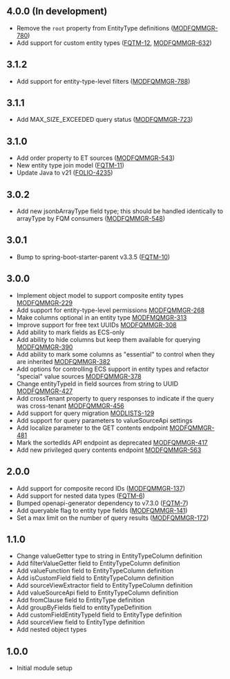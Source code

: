 ## 4.0.0 (In development)
- Remove the `root` property from EntityType definitions ([MODFQMMGR-780](https://folio-org.atlassian.net/browse/MODFQMMGR-780))
- Add support for custom entity types ([FQTM-12](https://folio-org.atlassian.net/browse/FQTM-12), [MODFQMMGR-632](https://folio-org.atlassian.net/browse/MODFQMMGR-632))

## 3.1.2
- Add support for entity-type-level filters ([MODFQMMGR-788](https://folio-org.atlassian.net/browse/MODFQMMGR-788))

## 3.1.1
- Add MAX_SIZE_EXCEEDED query status ([MODFQMMGR-723](https://folio-org.atlassian.net/browse/MODFQMMGR-723))

## 3.1.0
- Add order property to ET sources ([MODFQMMGR-543](https://folio-org.atlassian.net/browse/MODFQMMGR-543))
- New entity type join model ([FQTM-11](https://folio-org.atlassian.net/browse/FQTM-11))
- Update Java to v21 ([FOLIO-4235](https://folio-org.atlassian.net/browse/FOLIO-4235))

## 3.0.2
- Add new jsonbArrayType field type; this should be handled identically to arrayType by FQM consumers ([MODFQMMGR-548](https://folio-org.atlassian.net/browse/MODFQMMGR-548))

## 3.0.1
- Bump to spring-boot-starter-parent v3.3.5 ([FQTM-10](https://folio-org.atlassian.net/browse/FQTM-10))

## 3.0.0
  - Implement object model to support composite entity types [MODFQMMGR-229](https://folio-org.atlassian.net/browse/MODFQMMGR-229)
  - Add support for entity-type-level permissions [MODFQMMGR-268](https://folio-org.atlassian.net/browse/MODFQMMGR-268)
  - Make columns optional in an entity type [MODFMQMGR-313](https://folio-org.atlassian.net/browse/MODFMQMGR-313)
  - Improve support for free text UUIDs [MODFQMMGR-308](https://folio-org.atlassian.net/browse/MODFQMMGR-308)
  - Add ability to mark fields as ECS-only
  - Add ability to hide columns but keep them available for querying [MODFQMMGR-390](https://folio-org.atlassian.net/browse/MODFQMMGR-390)
  - Add ability to mark some columns as "essential" to control when they are inherited [MODFQMMGR-382](https://folio-org.atlassian.net/browse/MODFQMMGR-382)
  - Add options for controlling ECS support in entity types and refactor "special" value sources [MODFQMMGR-378](https://folio-org.atlassian.net/browse/MODFQMMGR-378)
  - Change entityTypeId in field sources from string to UUID [MODFQMMGR-427](https://folio-org.atlassian.net/browse/MODFQMMGR-427)
  - Add crossTenant property to query responses to indicate if the query was cross-tenant [MODFQMMGR-456](https://folio-org.atlassian.net/browse/MODFQMMGR-456)
  - Add support for query migration [MODLISTS-129](https://folio-org.atlassian.net/browse/MODLISTS-129)
  - Add support for query parameters to valueSourceApi settings
  - Add localize parameter to the GET contents endpoint [MODFQMMGR-481](https://folio-org.atlassian.net/browse/MODFQMMGR-481)
  - Mark the sortedIds API endpoint as deprecated [MODFQMMGR-417](https://folio-org.atlassian.net/browse/MODFQMMGR-417)
  - Add new privileged query contents endpoint [MODFQMMGR-563](https://folio-org.atlassian.net/browse/MODFQMMGR-563)

## 2.0.0
  - Add support for composite record IDs ([MODFQMMGR-137](https://folio-org.atlassian.net/browse/MODFQMMGR-137))
  - Add support for nested data types ([FQTM-6](https://folio-org.atlassian.net/browse/FQTM-6))
  - Bumped openapi-generator dependency to v7.3.0 ([FQTM-7](https://folio-org.atlassian.net/browse/FQTM-7))
  - Add queryable flag to entity type fields ([MODFQMMGR-141](https://folio-org.atlassian.net/browse/MODFQMMGR-141))
  - Set a max limit on the number of query results ([MODFQMMGR-172](https://folio-org.atlassian.net/browse/MODFQMMGR-172))

## 1.1.0
  - Change valueGetter type to string in EntityTypeColumn definition
  - Add filterValueGetter field to EntityTypeColumn definition
  - Add valueFunction field to EntityTypeColumn definition
  - Add isCustomField field to EntityTypeColumn definition
  - Add sourceViewExtractor field to EntityTypeColumn definition
  - Add valueSourceApi field to EntityTypeColumn definition
  - Add fromClause field to EntityType definition
  - Add groupByFields field to entityTypeDefinition
  - Add customFieldEntityTypeId field to EntityType definition
  - Add sourceView field to EntityType definition
  - Add nested object types

## 1.0.0
  - Initial module setup
